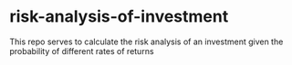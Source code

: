 # risk-analysis-of-investment
This repo serves to calculate the risk analysis of an investment given the probability of different rates of returns
